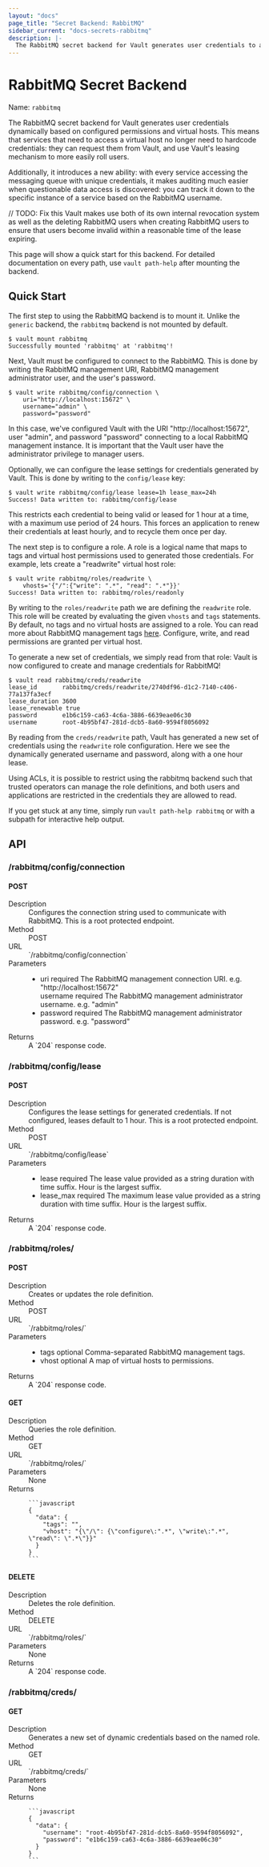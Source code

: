 ```yaml
---
layout: "docs"
page_title: "Secret Backend: RabbitMQ"
sidebar_current: "docs-secrets-rabbitmq"
description: |-
  The RabbitMQ secret backend for Vault generates user credentials to access RabbitMQ.
---
```


# RabbitMQ Secret Backend

Name: `rabbitmq`

The RabbitMQ secret backend for Vault generates user credentials
dynamically based on configured permissions and virtual hosts. This means that
services that need to access a virtual host no longer need to hardcode credentials:
they can request them from Vault, and use Vault's leasing mechanism to more easily roll users.

Additionally, it introduces a new ability: with every service accessing
the messaging queue with unique credentials, it makes auditing much easier when
questionable data access is discovered: you can track it down to the specific
instance of a service based on the RabbitMQ username.

// TODO: Fix this
Vault makes use both of its own internal revocation system as well as the
deleting RabbitMQ users when creating RabbitMQ users to ensure that users
become invalid within a reasonable time of the lease expiring.

This page will show a quick start for this backend. For detailed documentation
on every path, use `vault path-help` after mounting the backend.

## Quick Start

The first step to using the RabbitMQ backend is to mount it.
Unlike the `generic` backend, the `rabbitmq` backend is not mounted by default.

```text
$ vault mount rabbitmq
Successfully mounted 'rabbitmq' at 'rabbitmq'!
```

Next, Vault must be configured to connect to the RabbitMQ. This is done by
writing the RabbitMQ management URI, RabbitMQ management administrator user, and
the user's password.

```text
$ vault write rabbitmq/config/connection \
    uri="http://localhost:15672" \
    username="admin" \
    password="password"
```

In this case, we've configured Vault with the URI "http://localhost:15672", user "admin",
and password "password" connecting to a local RabbitMQ management instance. It is important
that the Vault user have the administrator privilege to manager users.

Optionally, we can configure the lease settings for credentials generated
by Vault. This is done by writing to the `config/lease` key:

```
$ vault write rabbitmq/config/lease lease=1h lease_max=24h
Success! Data written to: rabbitmq/config/lease
```

This restricts each credential to being valid or leased for 1 hour
at a time, with a maximum use period of 24 hours. This forces an
application to renew their credentials at least hourly, and to recycle
them once per day.

The next step is to configure a role. A role is a logical name that maps
to tags and virtual host permissions used to generated those credentials. For example,
lets create a "readwrite" virtual host role:

```text
$ vault write rabbitmq/roles/readwrite \
    vhosts='{"/":{"write": ".*", "read": ".*"}}'
Success! Data written to: rabbitmq/roles/readonly
```

By writing to the `roles/readwrite` path we are defining the `readwrite` role.
This role will be created by evaluating the given `vhosts` and `tags` statements.
By default, no tags and no virtual hosts are assigned to a role. You can read more
about RabbitMQ management tags [here](https://www.rabbitmq.com/management.html#permissions).
Configure, write, and read permissions are granted per virtual host.

To generate a new set of credentials, we simply read from that role:
Vault is now configured to create and manage credentials for RabbitMQ!

```text
$ vault read rabbitmq/creds/readwrite
lease_id       rabbitmq/creds/readwrite/2740df96-d1c2-7140-c406-77a137fa3ecf
lease_duration 3600
lease_renewable	true
password       e1b6c159-ca63-4c6a-3886-6639eae06c30
username       root-4b95bf47-281d-dcb5-8a60-9594f8056092
```

By reading from the `creds/readwrite` path, Vault has generated a new
set of credentials using the `readwrite` role configuration. Here we
see the dynamically generated username and password, along with a one
hour lease.

Using ACLs, it is possible to restrict using the rabbitmq backend such
that trusted operators can manage the role definitions, and both
users and applications are restricted in the credentials they are
allowed to read.

If you get stuck at any time, simply run `vault path-help rabbitmq` or with a
subpath for interactive help output.

## API

### /rabbitmq/config/connection
#### POST

<dl class="api">
  <dt>Description</dt>
  <dd>
    Configures the connection string used to communicate with RabbitMQ.
    This is a root protected endpoint.
  </dd>

  <dt>Method</dt>
  <dd>POST</dd>

  <dt>URL</dt>
  <dd>`/rabbitmq/config/connection`</dd>

  <dt>Parameters</dt>
  <dd>
    <ul>
      <li>
        <span class="param">uri</span>
        <span class="param-flags">required</span>
        The RabbitMQ management connection URI. e.g. "http://localhost:15672"
      </li
      <li>
        <span class="param">username</span>
        <span class="param-flags">required</span>
        The RabbitMQ management administrator username. e.g. "admin"
      </li>
      <li>
        <span class="param">password</span>
        <span class="param-flags">required</span>
        The RabbitMQ management administrator password. e.g. "password"
      </li>
    </ul>
  </dd>

  <dt>Returns</dt>
  <dd>
    A `204` response code.
  </dd>
</dl>

### /rabbitmq/config/lease
#### POST

<dl class="api">
  <dt>Description</dt>
  <dd>
    Configures the lease settings for generated credentials.
    If not configured, leases default to 1 hour. This is a root
    protected endpoint.
  </dd>

  <dt>Method</dt>
  <dd>POST</dd>

  <dt>URL</dt>
  <dd>`/rabbitmq/config/lease`</dd>

  <dt>Parameters</dt>
  <dd>
    <ul>
      <li>
        <span class="param">lease</span>
        <span class="param-flags">required</span>
        The lease value provided as a string duration
        with time suffix. Hour is the largest suffix.
      </li>
      <li>
        <span class="param">lease_max</span>
        <span class="param-flags">required</span>
        The maximum lease value provided as a string duration
        with time suffix. Hour is the largest suffix.
      </li>
    </ul>
  </dd>

  <dt>Returns</dt>
  <dd>
    A `204` response code.
  </dd>
</dl>

### /rabbitmq/roles/
#### POST

<dl class="api">
  <dt>Description</dt>
  <dd>
    Creates or updates the role definition.
  </dd>

  <dt>Method</dt>
  <dd>POST</dd>

  <dt>URL</dt>
  <dd>`/rabbitmq/roles/<name>`</dd>

  <dt>Parameters</dt>
  <dd>
    <ul>
      <li>
        <span class="param">tags</span>
        <span class="param-flags">optional</span>
        Comma-separated RabbitMQ management tags.
      </li>
      <li>
        <span class="param">vhost</span>
        <span class="param-flags">optional</span>
        A map of virtual hosts to permissions.
      </li>
    </ul>
  </dd>

  <dt>Returns</dt>
  <dd>
    A `204` response code.
  </dd>
</dl>

#### GET

<dl class="api">
  <dt>Description</dt>
  <dd>
    Queries the role definition.
  </dd>

  <dt>Method</dt>
  <dd>GET</dd>

  <dt>URL</dt>
  <dd>`/rabbitmq/roles/<name>`</dd>

  <dt>Parameters</dt>
  <dd>
     None
  </dd>

  <dt>Returns</dt>
  <dd>

    ```javascript
    {
      "data": {
        "tags": "",
        "vhost": "{\"/\": {\"configure\:".*", \"write\:".*", \"read\": \".*\"}}"
      }
    }
    ```

  </dd>
</dl>


#### DELETE

<dl class="api">
  <dt>Description</dt>
  <dd>
    Deletes the role definition.
  </dd>

  <dt>Method</dt>
  <dd>DELETE</dd>

  <dt>URL</dt>
  <dd>`/rabbitmq/roles/<name>`</dd>

  <dt>Parameters</dt>
  <dd>
     None
  </dd>

  <dt>Returns</dt>
  <dd>
    A `204` response code.
  </dd>
</dl>

### /rabbitmq/creds/
#### GET

<dl class="api">
  <dt>Description</dt>
  <dd>
    Generates a new set of dynamic credentials based on the named role.
  </dd>

  <dt>Method</dt>
  <dd>GET</dd>

  <dt>URL</dt>
  <dd>`/rabbitmq/creds/<name>`</dd>

  <dt>Parameters</dt>
  <dd>
     None
  </dd>

  <dt>Returns</dt>
  <dd>

    ```javascript
    {
      "data": {
        "username": "root-4b95bf47-281d-dcb5-8a60-9594f8056092",
        "password": "e1b6c159-ca63-4c6a-3886-6639eae06c30"
      }
    }
    ```

  </dd>
</dl>

